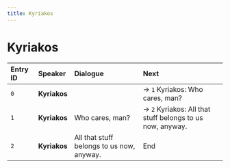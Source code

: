 ```yaml
---
title: Kyriakos
---
```


# Kyriakos


| Entry ID | Speaker | Dialogue | Next |
| :------- | :------ | :------- | :------------ |
| `0` | **Kyriakos** |  | → `1` Kyriakos: Who cares, man? |
| `1` | **Kyriakos** | Who cares, man? | → `2` Kyriakos: All that stuff belongs to us now, anyway\. |
| `2` | **Kyriakos** | All that stuff belongs to us now, anyway\. | End |
